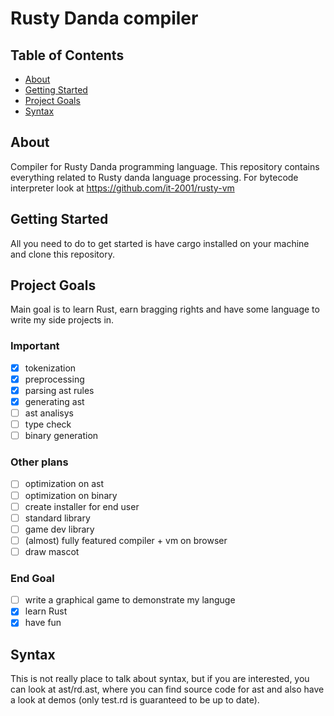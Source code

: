 # Rusty Danda compiler

## Table of Contents

- [About](#about)
- [Getting Started](#getting_started)
- [Project Goals](#goals)
- [Syntax](#syntax)

## About <a name = "about"></a>

Compiler for Rusty Danda programming language. This repository contains everything related to Rusty danda language processing. For bytecode interpreter look at https://github.com/it-2001/rusty-vm

## Getting Started <a name = "getting_started"></a>

All you need to do to get started is have cargo installed on your machine and clone this repository.

## Project Goals <a name = "goals"></a>

Main goal is to learn Rust, earn bragging rights and have some language to write my side projects in.

### Important
- [x] tokenization
- [x] preprocessing
- [x] parsing ast rules
- [x] generating ast
- [ ] ast analisys
- [ ] type check
- [ ] binary generation

### Other plans
- [ ] optimization on ast
- [ ] optimization on binary
- [ ] create installer for end user
- [ ] standard library
- [ ] game dev library
- [ ] (almost) fully featured compiler + vm on browser
- [ ] draw mascot

### End Goal
- [ ] write a graphical game to demonstrate my languge
- [x] learn Rust
- [x] have fun

## Syntax <a name = "syntax"></a>
This is not really place to talk about syntax, but if you are interested, you can look at ast/rd.ast, where you can find source code for ast and also have a look at demos (only test.rd is guaranteed to be up to date).